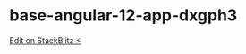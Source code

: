 # base-angular-12-app-dxgph3

[Edit on StackBlitz ⚡️](https://stackblitz.com/edit/base-angular-12-app-dxgph3)
